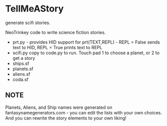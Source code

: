 # TellMeAStory
generate scifi stories.

 NeoTrinkey code to write science fiction stories.

* prt.py - provides HID support for prt(TEXT,REPL) - REPL = False sends text to HID, REPL = True prints text to REPL
* scifi.py copy to code.py to run. Touch pad 1 to choose a planet, or 2 to get a story
* ships.sf
* planets.sf
* aliens.sf
* coda.sf 

## **NOTE**
Planets, Aliens, and Ship names were generated on fantasynamegenerators.com - you can edit the lists with your own choices. And you can rewrite the story elements to your own liking!
